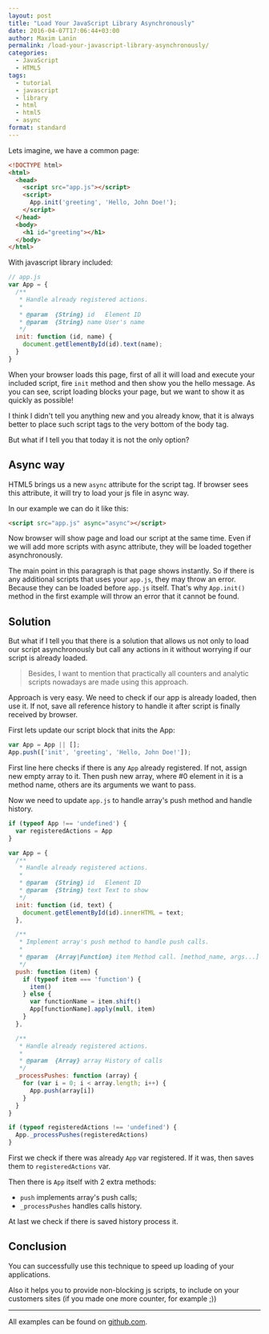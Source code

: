```yaml
---
layout: post
title: "Load Your JavaScript Library Asynchronously"
date: 2016-04-07T17:06:44+03:00
author: Maxim Lanin
permalink: /load-your-javascript-library-asynchronously/
categories:
  - JavaScript
  - HTML5
tags:
  - tutorial
  - javascript
  - library
  - html
  - html5
  - async
format: standard
---
```

Lets imagine, we have a common page:

```html
<!DOCTYPE html>
<html>
  <head>
    <script src="app.js"></script>
    <script>
      App.init('greeting', 'Hello, John Doe!');
    </script>
  </head>
  <body>
    <h1 id="greeting"></h1>
  </body>
</html>
```

With javascript library included:

```javascript
// app.js
var App = {
  /**
   * Handle already registered actions.
   *
   * @param  {String} id   Element ID
   * @param  {String} name User's name
   */
  init: function (id, name) {
    document.getElementById(id).text(name);
  }
}
```
<!-- more -->

When your browser loads this page, first of all it will load and execute your included script, fire `init` method and then show you the hello message. As you can see, script loading blocks your page, but we want to show it as quickly as possible!

I think I didn't tell you anything new and you already know, that it is always better to place such script tags to the very bottom of the body tag.

But what if I tell you that today it is not the only option?

## Async way

HTML5 brings us a new `async` attribute for the script tag. If browser sees this attribute, it will try to load your js file in async way.

In our example we can do it like this:

```html
<script src="app.js" async="async"></script>
```
Now browser will show page and load our script at the same time. Even if we will add more scripts with async attribute, they will be loaded together asynchronously.

The main point in this paragraph is that page shows instantly. So if there is any additional scripts that uses your `app.js`, they may throw an error. Because they can be loaded before `app.js` itself. That's why `App.init()` method in the first example will throw an error that it cannot be found.

## Solution
But what if I tell you that there is a solution that allows us not only to load our script asynchronously but call any actions in it without worrying if our script is already loaded.

> Besides, I want to mention that practically all counters and analytic scripts nowadays are made using this approach.

Approach is very easy. We need to check if our app is already loaded, then use it. If not, save all reference history to handle it after script is finally received by browser.

First lets update our script block that inits the App:

```javascript
var App = App || [];
App.push(['init', 'greeting', 'Hello, John Doe!']);
```

First line here checks if there is any `App` already registered. If not, assign new empty array to it.
Then push new array, where #0 element in it is a method name, others are its arguments we want to pass.

Now we need to update `app.js` to handle array's push method and handle history.

```javascript
if (typeof App !== 'undefined') {
  var registeredActions = App
}

var App = {
  /**
   * Handle already registered actions.
   *
   * @param  {String} id   Element ID
   * @param  {String} text Text to show
   */
  init: function (id, text) {
    document.getElementById(id).innerHTML = text;
  },

  /**
   * Implement array's push method to handle push calls.
   *
   * @param  {Array|Function} item Method call. [method_name, args...]
   */
  push: function (item) {
    if (typeof item === 'function') {
      item()
    } else {
      var functionName = item.shift()
      App[functionName].apply(null, item)
    }
  },

  /**
   * Handle already registered actions.
   *
   * @param  {Array} array History of calls
   */
  _processPushes: function (array) {
    for (var i = 0; i < array.length; i++) {
      App.push(array[i])
    }
  }
}

if (typeof registeredActions !== 'undefined') {
  App._processPushes(registeredActions)
}
```

First we check if there was already `App` var registered. If it was, then saves them to `registeredActions` var.

Then there is `App` itself with 2 extra methods:

- `push` implements array's push calls;
- `_processPushes` handles calls history.

At last we check if there is saved history process it.

## Conclusion
You can successfully use this technique to speed up loading of your applications.

Also it helps you to provide non-blocking js scripts, to include on your customers sites (if you made one more counter, for example ;))

---

All examples can be found on [github.com](https://github.com/mlanin-tutorials/js-async).
